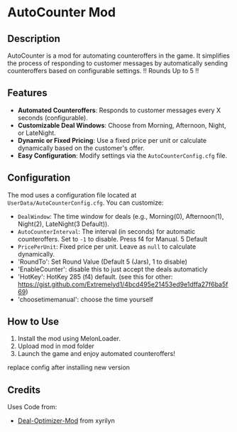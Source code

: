 # AutoCounter Mod

## Description
AutoCounter is a mod for automating counteroffers in the game. It simplifies the process of responding to customer messages by automatically sending counteroffers based on configurable settings. !! Rounds Up to 5 !!

## Features
- **Automated Counteroffers**: Responds to customer messages every X seconds (configurable).
- **Customizable Deal Windows**: Choose from Morning, Afternoon, Night, or LateNight.
- **Dynamic or Fixed Pricing**: Use a fixed price per unit or calculate dynamically based on the customer's offer.
- **Easy Configuration**: Modify settings via the `AutoCounterConfig.cfg` file.

## Configuration
The mod uses a configuration file located at `UserData/AutoCounterConfig.cfg`. You can customize:
- `DealWindow`: The time window for deals (e.g., Morning(0), Afternoon(1), Night(2), LateNight(3 Default)).
- `AutoCounterInterval`: The interval (in seconds) for automatic counteroffers. Set to `-1` to disable. Press f4 for Manual. 5 Default
- `PricePerUnit`: Fixed price per unit. Leave as `null` to calculate dynamically.
- 'RoundTo': Set Round Value (Default 5 (Jars), 1 to disable)
- 'EnableCounter': disable this to just accept the deals automaticly
- 'HotKey': HotKey 285 (f4) default.  (see this for other: https://gist.github.com/Extremelyd1/4bcd495e21453ed9e1dffa27f6ba5f69)
- 'choosetimemanual': choose the time yourself

## How to Use
1. Install the mod using MelonLoader.
2. Upload mod in mod folder
3. Launch the game and enjoy automated counteroffers!

replace config after installing new version 

## Credits
Uses Code from:
- [Deal-Optimizer-Mod](https://github.com/xyrilyn/Deal-Optimizer-Mod) from xyrilyn
